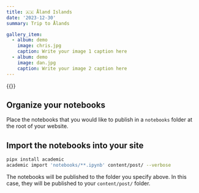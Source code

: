 ```yaml
---
title: 🇦🇽 Åland Islands 
date: '2023-12-30'
summary: Trip to Ålands

gallery_item:
  - album: demo
    image: chris.jpg
    caption: Write your image 1 caption here
  - album: demo
    image: dan.jpg
    caption: Write your image 2 caption here 
---
```


{{<gallery album="demo" view="card" resize_options="250x250">}}
   
## Organize your notebooks

Place the notebooks that you would like to publish in a `notebooks` folder at the root of your website.

## Import the notebooks into your site

```bash
pipx install academic
academic import 'notebooks/**.ipynb' content/post/ --verbose
```

The notebooks will be published to the folder you specify above. In this case, they will be published to your `content/post/` folder.
